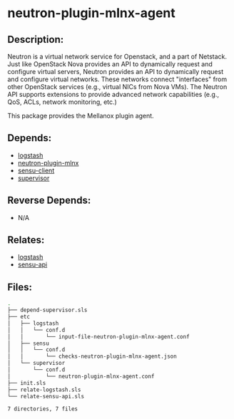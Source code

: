 # neutron-plugin-mlnx-agent

## Description:

Neutron is a virtual network service for Openstack, and a part of Netstack. Just like OpenStack Nova provides an API to dynamically request and configure virtual servers, Neutron provides an API to dynamically request and configure virtual networks. These networks connect "interfaces" from other OpenStack services (e.g., virtual NICs from Nova VMs). The Neutron API supports extensions to provide advanced network capabilities (e.g., QoS, ACLs, network monitoring, etc.)

This package provides the Mellanox plugin agent.

## Depends:

  -  [logstash](/salt/logstash)
  -  [neutron-plugin-mlnx](/salt/neutron-plugin-mlnx)
  -  [sensu-client](/salt/sensu-client)
  -  [supervisor](/salt/supervisor)

## Reverse Depends:

  -  N/A

## Relates:

  -  [logstash](/salt/logstash)
  -  [sensu-api](/salt/sensu-api)

## Files:

```bash
.
├── depend-supervisor.sls
├── etc
│   ├── logstash
│   │   └── conf.d
│   │       └── input-file-neutron-plugin-mlnx-agent.conf
│   ├── sensu
│   │   └── conf.d
│   │       └── checks-neutron-plugin-mlnx-agent.json
│   └── supervisor
│       └── conf.d
│           └── neutron-plugin-mlnx-agent.conf
├── init.sls
├── relate-logstash.sls
└── relate-sensu-api.sls

7 directories, 7 files
```
